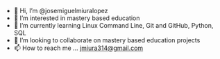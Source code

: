- 👋 Hi, I’m @josemiguelmiuralopez
- 👀 I’m interested in mastery based education
- 🌱 I’m currently learning Linux Command Line, Git and GitHub, Python, SQL
- 💞️ I’m looking to collaborate on mastery based education projects
- 📫 How to reach me ... jmiura314@gmail.com

<!---
josemiguelmiuralopez/josemiguelmiuralopez is a ✨ special ✨ repository because its `README.md` (this file) appears on your GitHub profile.
You can click the Preview link to take a look at your changes.
--->
